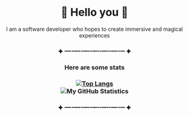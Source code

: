 <div markdown="0">
    <h1 align="center">🍣 Hello you 🍣</h1>
    <p align="center">I am a software developer who hopes to create immersive and magical experiences</p>
    <h3 class="seperator" align="center">⯌ ⚊⚋⚊⚋⚊⚋⚊⚋⚊⚋⚊⚋⚊ ⯌<h3>
    <h3 align="center"> Here are some stats <h3>
    <div align="center">
  
[![Top Langs](https://github-readme-stats.vercel.app/api/top-langs/?username=CleoChu&langs_count=5&theme=monokai)](https://github.com/anuraghazra/github-readme-stats)
      <br>
![My GitHub Statistics](https://github-readme-stats.vercel.app/api?username=CleoChu&show_icons=true&count_private=true&hide_title=true&include_all_commits=true&theme=monokai)
    </div>
    <h3 class="seperator" align="center">⯌ ⚊⚋⚊⚋⚊⚋⚊⚋⚊⚋⚊⚋⚊ ⯌<h3>
</div>
